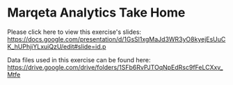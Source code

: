# Marqeta Analytics Take Home

Please click here to view this exercise's slides: https://docs.google.com/presentation/d/1GsSl1xgMaJd3WR3yO8kyejEsUuCK_hUPhjiYLxuiQzU/edit#slide=id.p

Data files used in this exercise can be found here:
https://drive.google.com/drive/folders/1SFb6RvPJTOqNpEdRsc9fFeLCXxv_Mtfe
